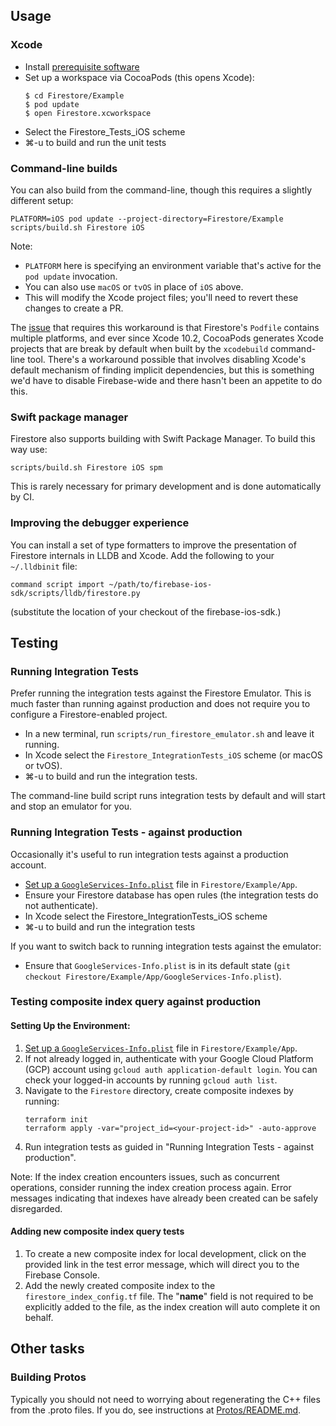 ## Usage

### Xcode

  * Install [prerequisite software](//github.com/firebase/firebase-ios-sdk#development)
  * Set up a workspace via CocoaPods (this opens Xcode):
    ```
    $ cd Firestore/Example
    $ pod update
    $ open Firestore.xcworkspace
    ```
  * Select the Firestore_Tests_iOS scheme
  * ⌘-u to build and run the unit tests

### Command-line builds

You can also build from the command-line, though this requires a slightly
different setup:

```
PLATFORM=iOS pod update --project-directory=Firestore/Example
scripts/build.sh Firestore iOS
```

Note:
  * `PLATFORM` here is specifying an environment variable that's active for the
    `pod update` invocation.
  * You can also use `macOS` or `tvOS` in place of `iOS` above.
  * This will modify the Xcode project files; you'll need to revert these
    changes to create a PR.

The [issue](https://github.com/CocoaPods/CocoaPods/issues/8729) that requires
this workaround is that Firestore's `Podfile` contains multiple platforms, and
ever since Xcode 10.2, CocoaPods generates Xcode projects that are break by
default when built by the `xcodebuild` command-line tool. There's a workaround
possible that involves disabling Xcode's default mechanism of finding implicit
dependencies, but this is something we'd have to disable Firebase-wide and
there hasn't been an appetite to do this.

### Swift package manager

Firestore also supports building with Swift Package Manager. To build this way
use:

```
scripts/build.sh Firestore iOS spm
```

This is rarely necessary for primary development and is done automatically by CI.

### Improving the debugger experience

You can install a set of type formatters to improve the presentation of
Firestore internals in LLDB and Xcode. Add the following to your `~/.lldbinit` file:

```
command script import ~/path/to/firebase-ios-sdk/scripts/lldb/firestore.py
```

(substitute the location of your checkout of the firebase-ios-sdk.)

## Testing

### Running Integration Tests

Prefer running the integration tests against the Firestore Emulator. This is
much faster than running against production and does not require you to
configure a Firestore-enabled project.

  * In a new terminal, run `scripts/run_firestore_emulator.sh` and leave it running.
  * In Xcode select the `Firestore_IntegrationTests_iOS` scheme (or macOS or tvOS).
  * ⌘-u to build and run the integration tests.

The command-line build script runs integration tests by default and will start
and stop an emulator for you.

### Running Integration Tests - against production

Occasionally it's useful to run integration tests against a production account.


  * [Set up a `GoogleServices-Info.plist`](//github.com/firebase/firebase-ios-sdk#running-sample-apps)
    file in `Firestore/Example/App`.
  * Ensure your Firestore database has open rules (the integration tests do not
    authenticate).
  * In Xcode select the Firestore_IntegrationTests_iOS scheme
  * ⌘-u to build and run the integration tests

If you want to switch back to running integration tests against the emulator:

  * Ensure that `GoogleServices-Info.plist` is in its default state (`git
    checkout Firestore/Example/App/GoogleServices-Info.plist`).

### Testing composite index query against production
#### Setting Up the Environment:
1. [Set up a `GoogleServices-Info.plist`](//github.com/firebase/firebase-ios-sdk#running-sample-apps)
   file in `Firestore/Example/App`.
2. If not already logged in, authenticate with your Google Cloud Platform (GCP) account using
   `gcloud auth application-default login`. You can check your logged-in accounts by running
   `gcloud auth list`.
3. Navigate to the `Firestore` directory, create composite indexes by running:
    ```
    terraform init
    terraform apply -var="project_id=<your-project-id>" -auto-approve
    ```
4. Run integration tests as guided in "Running Integration Tests - against production".

Note: If the index creation encounters issues, such as concurrent operations, consider running the
index creation process again. Error messages indicating that indexes have already been created can
be safely disregarded.

#### Adding new composite index query tests
1. To create a new composite index for local development, click on the provided link in the test
   error message, which will direct you to the Firebase Console.
2. Add the newly created composite index to the `firestore_index_config.tf` file. The "__name__"
   field is not required to be explicitly added to the file, as the index creation will auto complete
   it on behalf.

## Other tasks

### Building Protos

Typically you should not need to worrying about regenerating the C++ files from
the .proto files. If you do, see instructions at
[Protos/README.md](Protos/README.md).

